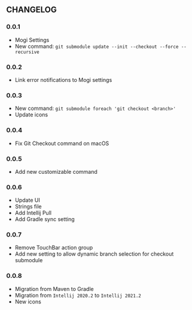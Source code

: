 ## CHANGELOG
### 0.0.1
- Mogi Settings
- New command: `git submodule update --init --checkout --force --recursive`

### 0.0.2
- Link error notifications to Mogi settings

### 0.0.3
- New command: `git submodule foreach 'git checkout <branch>'`
- Update icons

### 0.0.4
- Fix Git Checkout command on macOS

### 0.0.5
- Add new customizable command

### 0.0.6

- Update UI
- Strings file
- Add Intellij Pull
- Add Gradle sync setting

### 0.0.7

- Remove TouchBar action group
- Add new setting to allow dynamic branch selection for checkout submodule

### 0.0.8

- Migration from Maven to Gradle
- Migration from `Intellij 2020.2` to `Intellij 2021.2`
- New icons